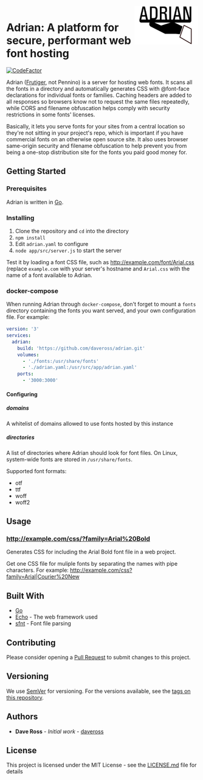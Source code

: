 <img align="right" src="logo.svg" alt="Adrian" height="100" />

# Adrian: A platform for secure, performant web font hosting</h1>

[![CodeFactor](https://www.codefactor.io/repository/github/daveross/adrian/badge)](https://www.codefactor.io/repository/github/daveross/adrian)

Adrian ([Frutiger](https://en.wikipedia.org/wiki/Adrian_Frutiger), not Pennino) is a server for hosting web fonts. It scans all the fonts in a directory and automatically generates CSS with @font-face declarations for individual fonts or families. Caching headers are added to all responses so browsers know not to request the same files repeatedly, while CORS and filename obfuscation helps comply with security restrictions in some fonts' licenses.

Basically, it lets you serve fonts for your sites from a central location so they're not sitting in your project's repo, which is important if you have commercial fonts on an otherwise open source site. It also uses browser same-origin security and filename obfuscation to help prevent you from being a one-stop distribution site for the fonts you paid good money for.

## Getting Started

### Prerequisites

Adrian is written in [Go](https://golang.org/).

### Installing

1. Clone the repository and `cd` into the directory
1. `npm install`
1. Edit `adrian.yaml` to configure
1. `node app/src/server.js` to start the server

Test it by loading a font CSS file, such as http://example.com/font/Arial.css (replace `example.com` with your server's hostname and `Arial.css` with the name of a font available to Adrian.

### docker-compose

When running Adrian through `docker-compose`, don't forget to mount a `fonts` directory containing the fonts you want served, and your own configuration file. For example:

```yaml
version: '3'
services:
  adrian:
    build: 'https://github.com/daveross/adrian.git'
    volumes:
      - './fonts:/usr/share/fonts'
      - './adrian.yaml:/usr/src/app/adrian.yaml'
    ports:
      - '3000:3000'
```

#### Configuring

##### domains

A whitelist of domains allowed to use fonts hosted by this instance

##### directories

A list of directories where Adrian should look for font files. On Linux, system-wide fonts are stored in `/usr/share/fonts`.

Supported font formats:

* otf
* ttf
* woff
* woff2

## Usage

### http://example.com/css/?family=Arial%20Bold

Generates CSS for including the Arial Bold font file in a web project.

Get one CSS file for muliple fonts by separating the names with pipe characters. For example: http://example.com/css?family=Arial|Courier%20New

## Built With

* [Go](https://golang.org/)
* [Echo](https://echo.labstack.com/) - The web framework used
* [sfnt](https://github.com/ConradIrwin/font/tree/master/sfnt) - Font file parsing

## Contributing

Please consider opening a [Pull Request](https://github.com/daveross/adrian/pulls) to submit changes to this project.

## Versioning

We use [SemVer](http://semver.org/) for versioning. For the versions available, see the [tags on this repository](https://github.com/daveross/adrian/tags). 

## Authors

* **Dave Ross** - *Initial work* - [daveross](https://github.com/daveross)

## License

This project is licensed under the MIT License - see the [LICENSE.md](LICENSE.md) file for details
